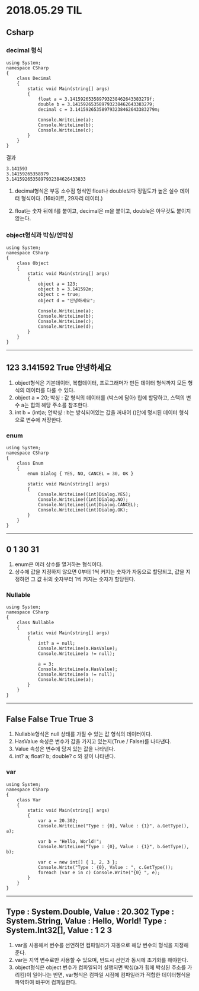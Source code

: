 # 2018.05.29 TIL
## Csharp
### decimal 형식

```
using System;
namespace CSharp
{
    class Decimal
    {
        static void Main(string[] args)
        {
			float a = 3.141592653589793238462643383279f;
			double b = 3.141592653589793238462643383279;
			decimal c = 3.141592653589793238462643383279m;

			Console.WriteLine(a);
			Console.WriteLine(b);
			Console.WriteLine(c);
		}
    }
}
```
결과

	3.141593
	3.14159265358979
	3.1415926535897932384626433833


1. decimal형식은 부동 소수점 형식인 float나 double보다 정밀도가 높은 실수 데이터 형식이다. (16바이트, 29자리 데이터.)

2. float는 숫자 뒤에 f를 붙이고, decimal은 m을 붙이고, double은 아무것도 붙이지 않는다.


### object형식과 박싱/언박싱
```
using System;
namespace CSharp
{
    class Object
    {
        static void Main(string[] args)
        {
			object a = 123;
			object b = 3.141592m;
			object c = true;
			object d = "안녕하세요";

			Console.WriteLine(a);
			Console.WriteLine(b);
			Console.WriteLine(c);
			Console.WriteLine(d);
		}
    }
}
```
---------------------
123
3.141592
True
안녕하세요
---------------------

1. object형식은 기본데이터, 복합데이터, 프로그래머가 만든 데이터 형식까지 모든 형식의 데이터를 다룰 수 있다.
2. object a = 20;
	박싱 : 값 형식의 데이터를 (박스에 담아) 힙에 할당하고, 스택의 변수 a는 힙의 해당 주소를 참조한다.
3. int b = (int)a;
	언박싱 : b는 방식되어있는 값을 꺼내어 ()안에 명시된 데이터 형식으로 변수에 저장한다.


### enum

```
using System;
namespace CSharp
{
    class Enum
    {
		enum Dialog { YES, NO, CANCEL = 30, OK }

        static void Main(string[] args)
        {
			Console.WriteLine((int)Dialog.YES);
			Console.WriteLine((int)Dialog.NO);
			Console.WriteLine((int)Dialog.CANCEL);
			Console.WriteLine((int)Dialog.OK);
		}
    }
}
```
-----------------------------
0
1
30
31
-----------------------------


1. enum은 여러 상수를 열거하는 형식이다. 
2. 상수에 값을 지정하지 않으면 0부터 1씩 커지는 숫자가 자동으로 할당되고, 값을 지정하면 그 값 뒤의 숫자부터 1씩 커지는 숫자가 할당된다.




### Nullable
```
using System;
namespace CSharp
{
    class Nullable
    {
        static void Main(string[] args)
        {
			int? a = null;
			Console.WriteLine(a.HasValue);
			Console.WriteLine(a != null);

			a = 3;
			Console.WriteLine(a.HasValue);
			Console.WriteLine(a != null);
			Console.WriteLine(a);
		}
    }
}
```
------------------
False
False
True
True
3
------------------


1. Nullable형식은 null 상태를 가질 수 있는 값 형식의 데이터이다. 
2. HasValue 속성은 변수가 값을 가지고 있는지(True / False)를 나타낸다.
3. Value 속성은 변수에 담겨 있는 값을 나타낸다.
4. int? a;           float? b;            double? c    와 같이 나타낸다.



### var
```
using System;
namespace CSharp
{
    class Var
    {
        static void Main(string[] args)
        {
			var a = 20.302;
			Console.WriteLine("Type : {0}, Value : {1}", a.GetType(), a);

			var b = "Hello, World!";
			Console.WriteLine("Type : {0}, Value : {1}", b.GetType(), b);

			var c = new int[] { 1, 2, 3 };
			Console.Write("Type : {0}, Value : ", c.GetType());
			foreach (var e in c) Console.Write("{0} ", e);
		}
    }
}
```
----------------
Type : System.Double, Value : 20.302
Type : System.String, Value : Hello, World!
Type : System.Int32[], Value : 1 2 3
----------------


1. var을 사용해서 변수를 선언하면 컴파일러가 자동으로 해당 변수의 형식을 지정해준다. 
2. var는 지역 변수로만 사용할 수 있으며, 반드시 선언과 동시에 초기화를 해야한다.
3. object형식은 object 변수가 컴파일되어 실행되면 박싱(a가 힙에 박싱된 주소를 가리킴)이 일어나는 반면, var형식은 컴파일 시점에 컴파일러가 적합한 데이터형식을 파악하여 바꾸어 컴파일한다.

















































